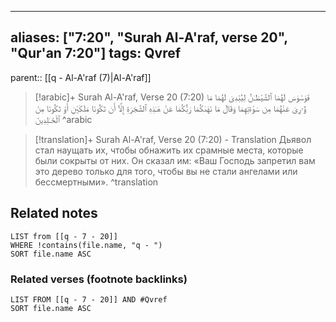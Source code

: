 
---
aliases: ["7:20", "Surah Al-A'raf, verse 20", "Qur'an 7:20"]
tags: Qvref
---

parent:: [[q - Al-A'raf (7)|Al-A'raf]]

> [!arabic]+ Surah Al-A'raf, Verse 20 (7:20)
> <span class="quran-arabic">فَوَسْوَسَ لَهُمَا ٱلشَّيْطَـٰنُ لِيُبْدِىَ لَهُمَا مَا وُۥرِىَ عَنْهُمَا مِن سَوْءَٰتِهِمَا وَقَالَ مَا نَهَىٰكُمَا رَبُّكُمَا عَنْ هَـٰذِهِ ٱلشَّجَرَةِ إِلَّآ أَن تَكُونَا مَلَكَيْنِ أَوْ تَكُونَا مِنَ ٱلْخَـٰلِدِينَ</span>
^arabic

> [!translation]+ Surah Al-A'raf, Verse 20 (7:20) - Translation
> Дьявол стал наущать их, чтобы обнажить их срамные места, которые были сокрыты от них. Он сказал им: «Ваш Господь запретил вам это дерево только для того, чтобы вы не стали ангелами или бессмертными».
^translation



## Related notes
```dataview
LIST from [[q - 7 - 20]]
WHERE !contains(file.name, "q - ")
SORT file.name ASC
```

### Related verses (footnote backlinks)
```dataview
LIST FROM [[q - 7 - 20]] AND #Qvref
SORT file.name ASC
```

